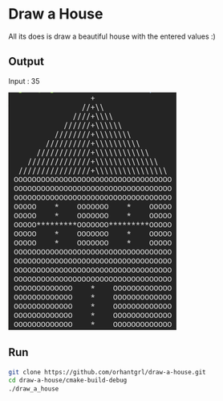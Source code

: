 # Draw a House

All its does is draw a beautiful house with the entered values :)

## Output
Input : 35

![Output](res/output.png)

## Run

```bash
git clone https://github.com/orhantgrl/draw-a-house.git
cd draw-a-house/cmake-build-debug
./draw_a_house
```
